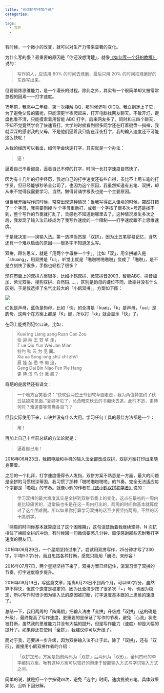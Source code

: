 ```yaml
---
title: "给你的写作加个速"
categories:
  - 
tags:
  - 写作
  - 
---
```


有时候，一个微小的改变，就可以对生产力带来显著的变化。

为什么写的慢？最重要的原因是「你还没想清楚」，就像[《如何写一个好的教程》](http://h5.xinshengdaxue.com/live_audio.html?date=20160611)说的：

> 写作的人，应该用 80% 的时间去琢磨，最后只用 20% 的时间把琢磨好的东西写出来。  

但要锻炼思维能力，是一个漫长的过程。除此之外，其实有一个很简单却又被常常忽视的因素——打字速度。

15年前，我高中二年级，第一次接触 QQ，那时候还叫 OICQ。我立刻迷上了它，为了避免父母的骚扰，只能深更半夜爬起来，打开电脑找网友聊天。不敢开灯，键盘也看不清，只能摸索着用智能 ABC 打字。后来网友多了，同时和三四个聊天，不知不觉竟然学会了快速盲打。大学的时候看到很多同学还在盯着键盘一指禅，我就深深的感谢我的父母，不是他们逼着我只能在深夜打字，我的输入速度还不可能这么快呢！

从我的经历可以看出，如何学会快速打字，其实就是一个办法：

> 逼！

逼着自己不看键盘，逼着自己不停的打字，时间一长打字速度自然快了。

因为有十几年的打字经历，我对自己的打字速度还有些自得，虽比不上用五笔的打字员，但已经能够秒杀全公司了。也因为这个原因，我虽然知道有五笔、双拼，却从来不觉得我需要学习，当然，懒得背诵字根表也是一个主要原因。

但当我开始写作的时候，常常出现这种情况：当我写得正入佳境的时候，突然打错了一个字母，我需要删掉 N 个字母重新打，或者一个字按了很多次+号还是找不到，整个写作的节奏就打乱了，灵感也不知道跑哪里去了。这种情况发生多次之后，我发现了输入法已经成为了我写作速度的一个限制——打字速度跟不上思维速度。

于是我决定——换输入法。第一选择当然是「双拼」，因为比五笔容易记忆，当然还有一个难以启齿的原因——很多字不知道怎么写。

双拼，顾名思义，就是「用两个字母拼一个字」。比如「双」，用全拼输入是「shuang」，用双拼是「ul」，听觉上就是「啪啪啪啪啪啪」变成了「啪啪」，是不是立刻快了很多，手指也轻松了很多？

现在市面上的双拼方案很多，比如小鹤双拼、微软拼音2003、智能ABC、拼音加加、紫光双拼、搜狗双拼、自然码……，区别是韵母的键位不同，效率并没有什么区别，于是我选择了名气比较大的「小鹤双拼」。方案如下图：

![](http://www.flypy.com/images/hejp.png)

红色是声母，蓝色是韵母，比如「快」的全拼是「kuai」，「k」是声母，「uai」是韵母，这两个在方案上都是「K」键，所以打「kk」就会显示「快」了。

在网上能找到记忆口诀，比如：

> Kuai ing Liang uang Ruan Cao Zou  
> 快 迎 两 王 软 草 走，  
> T ue Qiu Yun Wei Jan Mian  
> 特约 秋 云 为 见 面。  
> Xia ua Song iong shU chI zhVi   
> 夏 娃 怂 恿 书 痴 追，  
> Geng Dai Bin Niao Fen Pie Hang  
> 更 待 滨 鸟 分 撇 航？  

奇葩的是居然还有译文：

> 一个地方官笑着说：“快欢迎两位王爷到软草园走走，我为两位特意约了秋云姑娘来见面。”夏娃听见了，怂恿暗恋秋云的书痴快去追，此时不追，更待何时？难道要等鸳鸯各自飞？

但我实际使用下来，口诀并没有什么大用。学习任何工具的最佳方法都是一个：

> 用！

再加上自己十年前总结的方法论就是：

> 逼着自己用！

2016年06月23日，我把电脑和手机的输入法全部改成双拼，双拼方案打印出来随身带着。

之后的一个礼拜，打字速度慢得令人发指，双拼方案不熟悉是一方面，最大的问题是全拼的习惯根深蒂固，我习惯了那种「啪啪啪啪啪啪」的节奏，完全无法适应每个字都是「啪啪」的节奏。就像小鹤的作者在[《致小鹤双拼初学者》](http://chinput.com/thread-43-1-1.html)说的：

> 学习双拼的最大难度其实是全拼到双拼节奏上的变化，这点在最初的一周内是比较痛苦的，退堂鼓也多是在这一周内打出的，两周的时间你基本就算度过了这个困难期。所以如果你打算学习双拼的话至少要坚持两周，不然的话干脆别学。

「两周的时间你基本就算度过了这个困难期」，这句话鼓励着我继续坚持，N 次抗拒住了换回全拼的冲动，有时候回一句微信要憋几分钟，顺便感谢那些忍耐我打字速度的朋友们。

2016年06月29日，一个星期坚持过来了。尝试用双拼写作，25分钟才写了230字，平均9.2字/分，而且思路各种打断，感觉只能用「崩溃」来形容！

2016年07月7日，两个星期坚持下来了，双拼方案已经记住，渐渐习惯了双拼的节奏，打字速度稳步提升。

2016年08月19日，写这篇文章，距离6月23日不到两个月，可以60字/分，虽然算不得快，但这个速度是稳定的，因为比全拼少按了很多次「+」号。也因为稳定，所以写作时很少因为输入法的原因被打断，打字速度基本跟的上思维的速度了。

总结一下，我用两周的「阵痛期」把输入法由「全拼」升级成「双拼」（这的确是升级），最终提高了写作速度，更重要的是保证了写作的节奏，避免「心流」状态被打断，虽然我的思维能力并没有大幅的提升，但是写作能力（速度）却是大幅的提升了。如果你还在使用「全拼」，我建议你可以升级了。

而对于我，还要进一步升级，因为双拼输入法不止于此，除了「双拼」，还有「双形」，直接用小鹤双拼作者的介绍：

> 「双拼加形」方案是指前两码为「双拼」后两码为「双形」，全码四码的单字编码方案。唯有这种方案可以较好的游走于智能输入方式与字词输入方式之间。

简单的说，就是打一个字按键四次，避免「选字」时间，速度挑战五笔。具体效果如何，且听下回分解。



